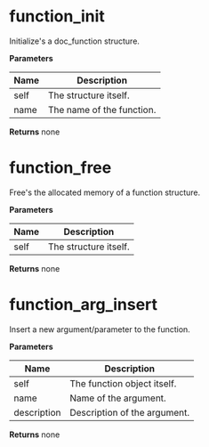 function_init
=============
Initialize's a doc_function structure.


**Parameters**

**Name** | **Description**
-------- | ---------------
self | The structure itself.
name | The name of the function.

**Returns**
none

function_free
=============
Free's the allocated memory of a function structure.


**Parameters**

**Name** | **Description**
-------- | ---------------
self | The structure itself.

**Returns**
none

function_arg_insert
===================
Insert a new argument/parameter to the function.


**Parameters**

**Name** | **Description**
-------- | ---------------
self | The function object itself.
name | Name of the argument.
description | Description of the argument.

**Returns**
none
